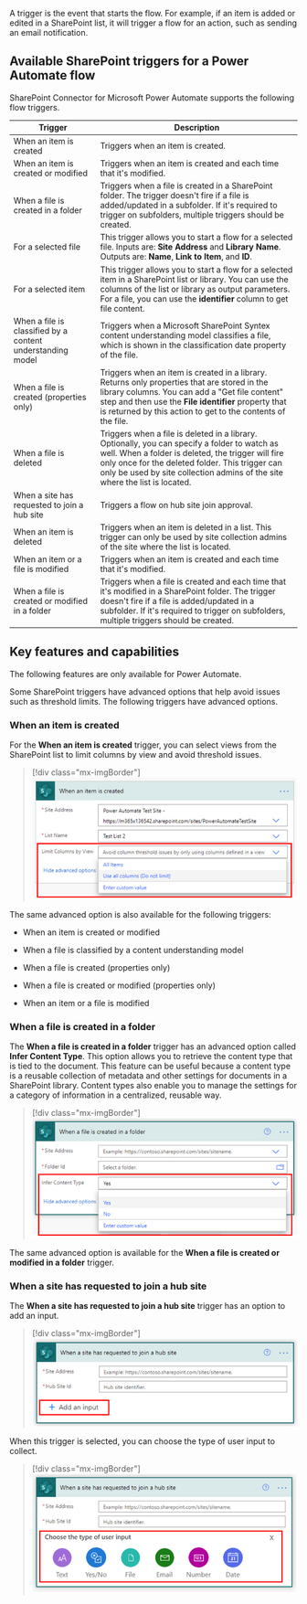 A trigger is the event that starts the flow. For example, if an item is added or edited in a SharePoint list, it will trigger a flow for an action, such as sending an email notification.

## Available SharePoint triggers for a Power Automate flow

SharePoint Connector for Microsoft Power Automate supports the following flow triggers.

| **Trigger** | **Description** |
|-------------|-----------------|
| When an item is created | Triggers when an item is created. |
| When an item is created or modified | Triggers when an item is created and each time that it's modified. |
| When a file is created in a folder | Triggers when a file is created in a SharePoint folder. The trigger doesn't fire if a file is added/updated in a subfolder. If it's required to trigger on subfolders, multiple triggers should be created. |
| For a selected file | This trigger allows you to start a flow for a selected file. Inputs are: **Site Address** and **Library Name**. Outputs are: **Name**, **Link to Item**, and **ID**. |
| For a selected item | This trigger allows you to start a flow for a selected item in a SharePoint list or library. You can use the columns of the list or library as output parameters. For a file, you can use the **identifier** column to get file content. |
| When a file is classified by a content understanding model | Triggers when a Microsoft SharePoint Syntex content understanding model classifies a file, which is shown in the classification date property of the file. |
| When a file is created (properties only) | Triggers when an item is created in a library. Returns only properties that are stored in the library columns. You can add a "Get file content" step and then use the **File identifier** property that is returned by this action to get to the contents of the file. |
| When a file is deleted | Triggers when a file is deleted in a library. Optionally, you can specify a folder to watch as well. When a folder is deleted, the trigger will fire only once for the deleted folder. This trigger can only be used by site collection admins of the site where the list is located. |
| When a site has requested to join a hub site | Triggers a flow on hub site join approval. |
| When an item is deleted | Triggers when an item is deleted in a list. This trigger can only be used by site collection admins of the site where the list is located. |
| When an item or a file is modified | Triggers when an item is created and each time that it's modified. |
| When a file is created or modified in a folder | Triggers when a file is created and each time that it's modified in a SharePoint folder. The trigger doesn't fire if a file is added/updated in a subfolder. If it's required to trigger on subfolders, multiple triggers should be created. |

## Key features and capabilities

The following features are only available for Power Automate.

Some SharePoint triggers have advanced options that help avoid issues such as threshold limits. The following triggers have advanced options.

### When an item is created

For the **When an item is created** trigger, you can select views from the SharePoint list to limit columns by view and avoid threshold issues.

> [!div class="mx-imgBorder"]
> [![Screenshot of the When an item is created dialog box.](../media/2-1-created.png)](../media/2-1-created.png#lightbox)

The same advanced option is also available for the following triggers:

- When an item is created or modified

- When a file is classified by a content understanding model

- When a file is created (properties only)

- When a file is created or modified (properties only)

- When an item or a file is modified

### When a file is created in a folder

The **When a file is created in a folder** trigger has an advanced option called **Infer Content Type**. This option allows you to retrieve the content type that is tied to the document. This feature can be useful because a content type is a reusable collection of metadata and other settings for documents in a SharePoint library. Content types also enable you to manage the settings for a category of information in a centralized, reusable way.

> [!div class="mx-imgBorder"]
> [![Screenshot of the When a file is created in a folder dialog box.](../media/2-2-file-created.png)](../media/2-2-file-created.png#lightbox)

The same advanced option is available for the **When a file is created or modified in a folder** trigger.

### When a site has requested to join a hub site

The **When a site has requested to join a hub site** trigger has an option to add an input.

> [!div class="mx-imgBorder"]
> [![Screenshot of the When a site has requested to join a hub site dialog box.](../media/2-3-join-hub-site.png)](../media/2-3-join-hub-site.png#lightbox)

When this trigger is selected, you can choose the type of user input to collect.

> [!div class="mx-imgBorder"]
> [![Screenshot of the dialog box with Add an input button selected to reveal the input types of Text, Yes/No, File, Email, Number, and Date.](../media/2-4-choose-type.png)](../media/2-4-choose-type.png#lightbox)
